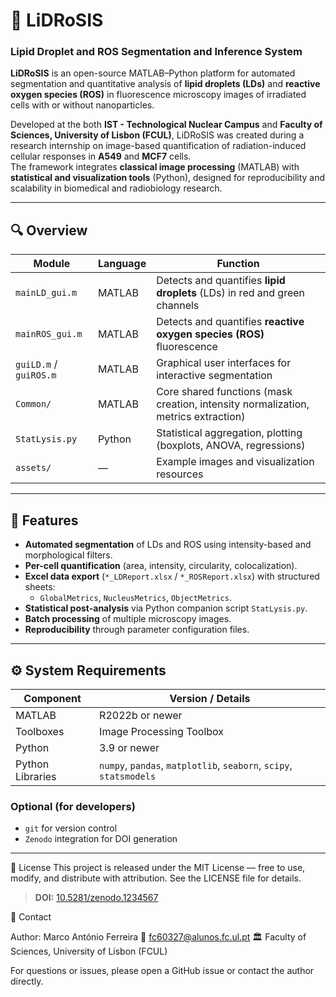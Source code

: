 # 🧬 LiDRoSIS
### **Lipid Droplet and ROS Segmentation and Inference System**

**LiDRoSIS** is an open-source MATLAB–Python platform for automated segmentation and quantitative analysis of **lipid droplets (LDs)** and **reactive oxygen species (ROS)** in fluorescence microscopy images of irradiated cells with or without nanoparticles.

Developed at the both **IST - Technological Nuclear Campus** and **Faculty of Sciences, University of Lisbon (FCUL)**, LiDRoSIS was created during a research internship on image-based quantification of radiation-induced cellular responses in **A549** and **MCF7** cells.  
The framework integrates **classical image processing** (MATLAB) with **statistical and visualization tools** (Python), designed for reproducibility and scalability in biomedical and radiobiology research.

---

## 🔍 **Overview**

| Module | Language | Function |
|---------|-----------|-----------|
| `mainLD_gui.m` | MATLAB | Detects and quantifies **lipid droplets** (LDs) in red and green channels |
| `mainROS_gui.m` | MATLAB | Detects and quantifies **reactive oxygen species (ROS)** fluorescence |
| `guiLD.m` / `guiROS.m` | MATLAB | Graphical user interfaces for interactive segmentation |
| `Common/` | MATLAB | Core shared functions (mask creation, intensity normalization, metrics extraction) |
| `StatLysis.py` | Python | Statistical aggregation, plotting (boxplots, ANOVA, regressions) |
| `assets/` | — | Example images and visualization resources |

---

## 🧩 **Features**

- **Automated segmentation** of LDs and ROS using intensity-based and morphological filters.  
- **Per-cell quantification** (area, intensity, circularity, colocalization).  
- **Excel data export** (`*_LDReport.xlsx` / `*_ROSReport.xlsx`) with structured sheets:  
  - `GlobalMetrics`, `NucleusMetrics`, `ObjectMetrics`.  
- **Statistical post-analysis** via Python companion script `StatLysis.py`.  
- **Batch processing** of multiple microscopy images.  
- **Reproducibility** through parameter configuration files.  

---

## ⚙️ **System Requirements**

| Component | Version / Details |
|------------|-------------------|
| MATLAB | R2022b or newer |
| Toolboxes | Image Processing Toolbox |
| Python | 3.9 or newer |
| Python Libraries | `numpy`, `pandas`, `matplotlib`, `seaborn`, `scipy`, `statsmodels` |

### Optional (for developers)
- `git` for version control  
- `Zenodo` integration for DOI generation  

---
📜 License
This project is released under the MIT License — free to use, modify, and distribute with attribution.
See the LICENSE file for details.

> **DOI:** [10.5281/zenodo.1234567](https://doi.org/10.5281/zenodo.1234567)


💬 Contact

Author: Marco António Ferreira
📧 fc60327@alunos.fc.ul.pt
🏛️ Faculty of Sciences, University of Lisbon (FCUL)

For questions or issues, please open a GitHub issue or contact the author directly.
